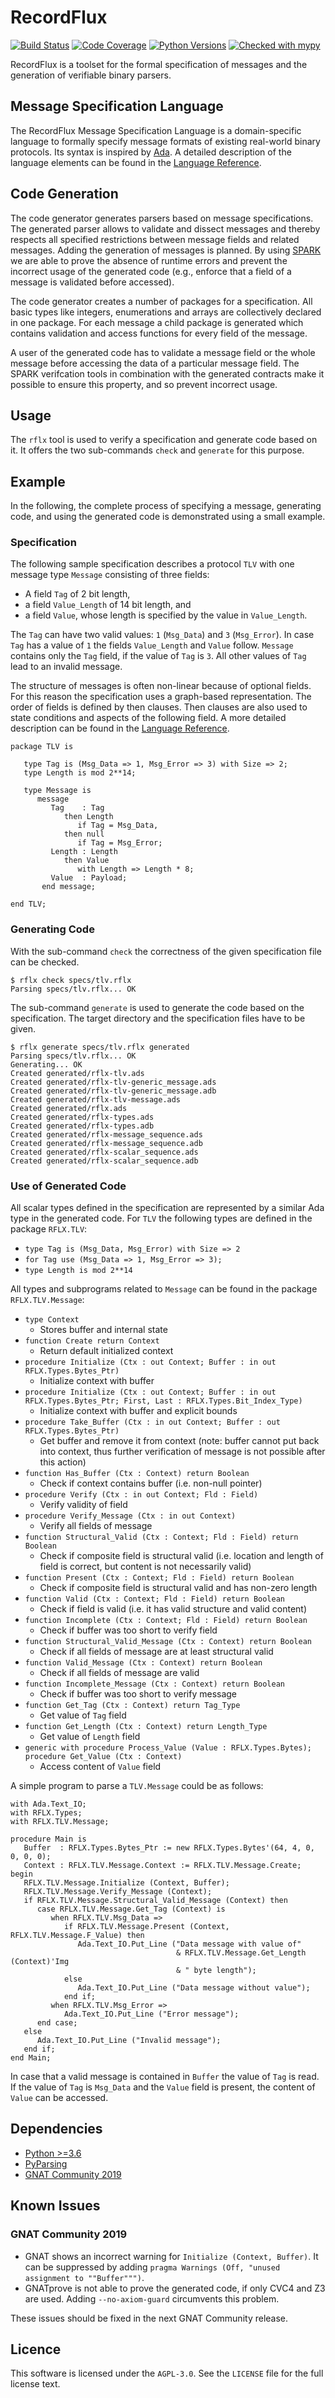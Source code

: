 # RecordFlux

[![Build Status](https://github.com/Componolit/RecordFlux/workflows/CI/badge.svg)](https://github.com/Componolit/RecordFlux/actions)
[![Code Coverage](https://codecov.io/github/Componolit/RecordFlux/coverage.svg?branch=master)](https://codecov.io/github/Componolit/RecordFlux)
[![Python Versions](https://img.shields.io/badge/python-3.6%20%7C%203.7-blue.svg)](https://python.org/)
[![Checked with mypy](http://www.mypy-lang.org/static/mypy_badge.svg)](http://mypy-lang.org/)

RecordFlux is a toolset for the formal specification of messages and the generation of verifiable binary parsers.

## Message Specification Language

The RecordFlux Message Specification Language is a domain-specific language to formally specify message formats of existing real-world binary protocols. Its syntax is inspired by [Ada](https://www.adacore.com/about-ada). A detailed description of the language elements can be found in the [Language Reference](/doc/Language-Reference.md).

## Code Generation

The code generator generates parsers based on message specifications. The generated parser allows to validate and dissect messages and thereby respects all specified restrictions between message fields and related messages. Adding the generation of messages is planned. By using [SPARK](https://www.adacore.com/about-spark) we are able to prove the absence of runtime errors and prevent the incorrect usage of the generated code (e.g., enforce that a field of a message is validated before accessed).

The code generator creates a number of packages for a specification. All basic types like integers, enumerations and arrays are collectively declared in one package. For each message a child package is generated which contains validation and access functions for every field of the message.

A user of the generated code has to validate a message field or the whole message before accessing the data of a particular message field. The SPARK verifcation tools in combination with the generated contracts make it possible to ensure this property, and so prevent incorrect usage.

## Usage

The `rflx` tool is used to verify a specification and generate code based on it. It offers the two sub-commands `check` and `generate` for this purpose.

## Example

In the following, the complete process of specifying a message, generating code, and using the generated code is demonstrated using a small example.

### Specification

The following sample specification describes a protocol `TLV` with one message type `Message` consisting of three fields:

- A field `Tag` of 2 bit length,
- a field `Value_Length` of 14 bit length, and
- a field `Value`, whose length is specified by the value in `Value_Length`.

The `Tag` can have two valid values: `1` (`Msg_Data`) and `3` (`Msg_Error`). In case `Tag` has a value of `1` the fields `Value_Length` and `Value` follow. `Message` contains only the `Tag` field, if the value of `Tag` is `3`. All other values of `Tag` lead to an invalid message.

The structure of messages is often non-linear because of optional fields. For this reason the specification uses a graph-based representation. The order of fields is defined by then clauses. Then clauses are also used to state conditions and aspects of the following field. A more detailed description can be found in the [Language Reference](doc/Language-Reference.md#message-type).

```
package TLV is

   type Tag is (Msg_Data => 1, Msg_Error => 3) with Size => 2;
   type Length is mod 2**14;

   type Message is
      message
         Tag    : Tag
            then Length
               if Tag = Msg_Data,
            then null
               if Tag = Msg_Error;
         Length : Length
            then Value
               with Length => Length * 8;
         Value  : Payload;
       end message;

end TLV;
```

### Generating Code

With the sub-command `check` the correctness of the given specification file can be checked.

```
$ rflx check specs/tlv.rflx
Parsing specs/tlv.rflx... OK
```

The sub-command `generate` is used to generate the code based on the specification. The target directory and the specification files have to be given.

```
$ rflx generate specs/tlv.rflx generated
Parsing specs/tlv.rflx... OK
Generating... OK
Created generated/rflx-tlv.ads
Created generated/rflx-tlv-generic_message.ads
Created generated/rflx-tlv-generic_message.adb
Created generated/rflx-tlv-message.ads
Created generated/rflx.ads
Created generated/rflx-types.ads
Created generated/rflx-types.adb
Created generated/rflx-message_sequence.ads
Created generated/rflx-message_sequence.adb
Created generated/rflx-scalar_sequence.ads
Created generated/rflx-scalar_sequence.adb
```

### Use of Generated Code

All scalar types defined in the specification are represented by a similar Ada type in the generated code. For `TLV` the following types are defined in the package `RFLX.TLV`:

- `type Tag is (Msg_Data, Msg_Error) with Size => 2`
- `for Tag use (Msg_Data => 1, Msg_Error => 3);`
- `type Length is mod 2**14`

All types and subprograms related to `Message` can be found in the package `RFLX.TLV.Message`:

- `type Context`
    - Stores buffer and internal state
- `function Create return Context`
    - Return default initialized context
- `procedure Initialize (Ctx : out Context; Buffer : in out RFLX.Types.Bytes_Ptr)`
    - Initialize context with buffer
- `procedure Initialize (Ctx : out Context; Buffer : in out RFLX.Types.Bytes_Ptr; First, Last : RFLX.Types.Bit_Index_Type)`
    - Initialize context with buffer and explicit bounds
- `procedure Take_Buffer (Ctx : in out Context; Buffer : out RFLX.Types.Bytes_Ptr)`
    - Get buffer and remove it from context (note: buffer cannot put back into context, thus further verification of message is not possible after this action)
- `function Has_Buffer (Ctx : Context) return Boolean`
    - Check if context contains buffer (i.e. non-null pointer)
- `procedure Verify (Ctx : in out Context; Fld : Field)`
    - Verify validity of field
- `procedure Verify_Message (Ctx : in out Context)`
    - Verify all fields of message
- `function Structural_Valid (Ctx : Context; Fld : Field) return Boolean`
    - Check if composite field is structural valid (i.e. location and length of field is correct, but content is not necessarily valid)
- `function Present (Ctx : Context; Fld : Field) return Boolean`
    - Check if composite field is structural valid and has non-zero length
- `function Valid (Ctx : Context; Fld : Field) return Boolean`
    - Check if field is valid (i.e. it has valid structure and valid content)
- `function Incomplete (Ctx : Context; Fld : Field) return Boolean`
    - Check if buffer was too short to verify field
- `function Structural_Valid_Message (Ctx : Context) return Boolean`
    - Check if all fields of message are at least structural valid
- `function Valid_Message (Ctx : Context) return Boolean`
    - Check if all fields of message are valid
- `function Incomplete_Message (Ctx : Context) return Boolean`
    - Check if buffer was too short to verify message
- `function Get_Tag (Ctx : Context) return Tag_Type`
    - Get value of `Tag` field
- `function Get_Length (Ctx : Context) return Length_Type`
    - Get value of `Length` field
- `generic with procedure Process_Value (Value : RFLX.Types.Bytes); procedure Get_Value (Ctx : Context)`
    - Access content of `Value` field

A simple program to parse a `TLV.Message` could be as follows:

```
with Ada.Text_IO;
with RFLX.Types;
with RFLX.TLV.Message;

procedure Main is
   Buffer  : RFLX.Types.Bytes_Ptr := new RFLX.Types.Bytes'(64, 4, 0, 0, 0, 0);
   Context : RFLX.TLV.Message.Context := RFLX.TLV.Message.Create;
begin
   RFLX.TLV.Message.Initialize (Context, Buffer);
   RFLX.TLV.Message.Verify_Message (Context);
   if RFLX.TLV.Message.Structural_Valid_Message (Context) then
      case RFLX.TLV.Message.Get_Tag (Context) is
         when RFLX.TLV.Msg_Data =>
            if RFLX.TLV.Message.Present (Context, RFLX.TLV.Message.F_Value) then
               Ada.Text_IO.Put_Line ("Data message with value of"
                                     & RFLX.TLV.Message.Get_Length (Context)'Img
                                     & " byte length");
            else
               Ada.Text_IO.Put_Line ("Data message without value");
            end if;
         when RFLX.TLV.Msg_Error =>
            Ada.Text_IO.Put_Line ("Error message");
      end case;
   else
      Ada.Text_IO.Put_Line ("Invalid message");
   end if;
end Main;
```

In case that a valid message is contained in `Buffer` the value of `Tag` is read. If the value of `Tag` is `Msg_Data` and the `Value` field is present, the content of `Value` can be accessed.

## Dependencies

- [Python >=3.6](https://www.python.org)
- [PyParsing](https://github.com/pyparsing/pyparsing/)
- [GNAT Community 2019](https://www.adacore.com/download)

## Known Issues

### GNAT Community 2019

- GNAT shows an incorrect warning for `Initialize (Context, Buffer)`. It can be suppressed by adding `pragma Warnings (Off, "unused assignment to ""Buffer""")`.
- GNATprove is not able to prove the generated code, if only CVC4 and Z3 are used. Adding `--no-axiom-guard` circumvents this problem.

These issues should be fixed in the next GNAT Community release.

## Licence

This software is licensed under the `AGPL-3.0`. See the `LICENSE` file for the full license text.
